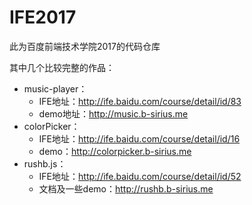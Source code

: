 # IFE2017

此为百度前端技术学院2017的代码仓库

其中几个比较完整的作品：

* music-player：
  * IFE地址：http://ife.baidu.com/course/detail/id/83
  * demo地址：http://music.b-sirius.me
* colorPicker：
  * IFE地址：http://ife.baidu.com/course/detail/id/16
  * demo：http://colorpicker.b-sirius.me
* rushb.js：
  * IFE地址：http://ife.baidu.com/course/detail/id/52
  * 文档及一些demo：http://rushb.b-sirius.me
